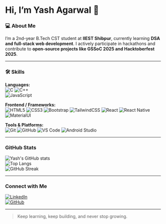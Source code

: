 # Hi, I’m Yash Agarwal 👋

### 💻 About Me
I’m a 2nd-year B.Tech CST student at **IIEST Shibpur**, currently learning **DSA and full-stack web development**. I actively participate in hackathons and contribute to **open-source projects like GSSoC 2025 and Hacktoberfest 2025**.  

---

### 🛠️ Skills
**Languages:**  
![C](https://img.shields.io/badge/C-555555?style=for-the-badge&logo=c&logoColor=white) 
![C++](https://img.shields.io/badge/C++-00599C?style=for-the-badge&logo=c%2B%2B&logoColor=white)  
![JavaScript](https://img.shields.io/badge/JavaScript-F7DF1E?style=for-the-badge&logo=javascript&logoColor=black)  

**Frontend / Frameworks:**  
![HTML5](https://img.shields.io/badge/HTML5-E34F26?style=for-the-badge&logo=html5&logoColor=white) 
![CSS3](https://img.shields.io/badge/CSS3-1572B6?style=for-the-badge&logo=css3&logoColor=white) 
![Bootstrap](https://img.shields.io/badge/Bootstrap-7952B3?style=for-the-badge&logo=bootstrap&logoColor=white) 
![TailwindCSS](https://img.shields.io/badge/Tailwind_CSS-06B6D4?style=for-the-badge&logo=tailwind-css&logoColor=white) 
![React](https://img.shields.io/badge/React-61DAFB?style=for-the-badge&logo=react&logoColor=black) 
![React Native](https://img.shields.io/badge/React_Native-61DAFB?style=for-the-badge&logo=react&logoColor=black) 
![MaterialUI](https://img.shields.io/badge/Material_UI-0081CB?style=for-the-badge&logo=mui&logoColor=white)  

**Tools & Platforms:**  
![Git](https://img.shields.io/badge/Git-F05032?style=for-the-badge&logo=git&logoColor=white) 
![GitHub](https://img.shields.io/badge/GitHub-181717?style=for-the-badge&logo=github&logoColor=white) 
![VS Code](https://img.shields.io/badge/VS_Code-007ACC?style=for-the-badge&logo=visual-studio-code&logoColor=white) 
![Android Studio](https://img.shields.io/badge/Android_Studio-3DDC84?style=for-the-badge&logo=android&logoColor=white)  

---

###  GitHub Stats
![Yash's GitHub stats](https://github-readme-stats.vercel.app/api?username=Yash-Agarwall&show_icons=true&theme=radical)  
![Top Langs](https://github-readme-stats.vercel.app/api/top-langs/?username=Yash-Agarwall&layout=compact&theme=radical)  
![GitHub Streak](https://github-readme-streak-stats.herokuapp.com/?user=Yash-Agarwall&theme=radical) 

---

###  Connect with Me
[![LinkedIn](https://img.shields.io/badge/LinkedIn-0A66C2?style=for-the-badge&logo=linkedin&logoColor=white)](https://www.linkedin.com/in/to-yash-agarwal)  
[![GitHub](https://img.shields.io/badge/GitHub-181717?style=for-the-badge&logo=github&logoColor=white)](https://github.com/Yash-Agarwall)  

---

> Keep learning, keep building, and never stop growing. 

